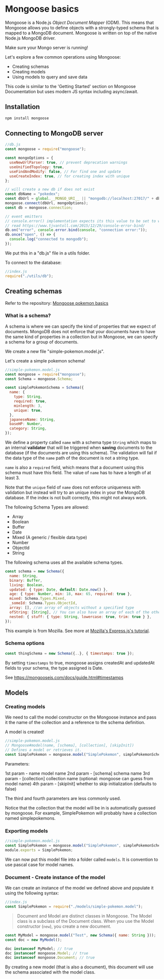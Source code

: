# Mongoose basics

Mongoose is a Node.js _Object Document Mapper_ (ODM). This means that Mongoose allows you to define objects with a strongly-typed schema that is mapped to a MongoDB document. Mongoose is written on top of the native Node.js MongoDB driver.

Make sure your Mongo server is running!

Let's explore a few common operations using Mongoose:

- Creating schemas
- Creating models
- Using models to query and save data

This code is similar to the 'Getting Started' section on Mongoose Documentation but uses modern JS syntax including async/await.

## Installation

```sh
npm install mongoose
```

## Connecting to MongoDB server

```js
//db.js
const mongoose = require("mongoose");

const mongoOptions = {
  useNewUrlParser: true, // prevent deprecation warnings
  useUnifiedTopology: true,
  useFindAndModify: false, // For find one and update
  useCreateIndex: true, // for creating index with unique
};

// will create a new db if does not exist
const dbName = "pokedex";
const dbUrl = global.__MONGO_URI__ || "mongodb://localhost:27017/" + dbName;
mongoose.connect(dbUrl, mongoOptions);
const db = mongoose.connection;

// event emitters
// console.error() implementation expects its this value to be set to window.console
// read https://www.tjvantoll.com/2015/12/29/console-error-bind/
db.on("error", console.error.bind(console, "connection error:"));
db.once("open", () => {
  console.log("connected to mongodb");
});
```

We put this in a "db.js" file in a utils folder.

To connect to the database:

```js
//index.js
require("./utils/db");
```

## Creating schemas

Refer to the repository: [Mongoose pokemon basics](https://github.com/thoughtworks-jumpstart/mongoose-pokemon-basics)

### What is a schema?

A schema is where we can specify the kind of properties that we expect of documents. MongoDB does not enforce that your documents have to have the same kind of properties in a collection but in Mongoose, we can specify a schema for a group of documents.

We create a new file "simple-pokemon.model.js".

Let's create a simple pokemon schema!

```js
//simple-pokemon.model.js
const mongoose = require("mongoose");
const Schema = mongoose.Schema;

const simplePokemonSchema = Schema({
  name: {
    type: String,
    required: true,
    minlength: 3,
    unique: true,
  },
  japaneseName: String,
  baseHP: Number,
  category: String,
});
```

We define a property called `name` with a schema type `String` which maps to an internal **validator** that will be triggered when **saving** documents to the database (if the documents are using this schema). The validation will fail if the data type of the `name` path of the document is not a string type.

`name` is also a `required` field, which means that a document using this schema must have this field. The value of `name` has to have a length of at least 3.

Note that the `unique` field of `name` does not enforce uniqueness with validation but instead will try to an unique index in your the MongoDB database. If the index is not built correctly, this might not always work.

The following Schema Types are allowed:

- Array
- Boolean
- Buffer
- Date
- Mixed (A generic / flexible data type)
- Number
- ObjectId
- String

The following schema uses all the available schema types.

```js
const schema = new Schema({
  name: String,
  binary: Buffer,
  living: Boolean,
  updated: { type: Date, default: Date.now() },
  age: { type: Number, min: 18, max: 65, required: true },
  mixed: Schema.Types.Mixed,
  _someId: Schema.Types.ObjectId,
  array: [], //an array of objects without a specified type
  ofString: [String], // You can also have an array of each of the other types too.
  nested: { stuff: { type: String, lowercase: true, trim: true } },
});
```

This example is from Mozilla. See more at [Mozilla's Express.js's tutorial](https://developer.mozilla.org/en-US/docs/Learn/Server-side/Express_Nodejs/mongoose#related_documents).

### Schema options

```js
const thingSchema = new Schema({..}, { timestamps: true });
```

By setting `timestamps` to true, mongoose assigns createdAt and updatedAt fields to your schema, the type assigned is Date.

See https://mongoosejs.com/docs/guide.html#timestamps

## Models

### Creating models

We need to call the model constructor on the Mongoose instance and pass it the name of the collection and a reference to the schema definition.

A model is created!

```js
//simple-pokemon.model.js
// Mongoose#model(name, [schema], [collection], [skipInit])
// Defines a model or retrieves it.
const SimplePokemon = mongoose.model("SimplePokemon", simplePokemonSchema);
```

Parameters:

1st param - name <String> model name
2nd param - [schema] <Schema> schema name
3rd param - [collection] <String> collection name (optional: mongoose can guess from model name)
4th param - [skipInit] <Boolean> whether to skip initialization (defaults to false)

The third and fourth parameters are less commonly used.

Notice that the collection that the model will be in is automatically guessed by mongoose. For example, SimplePokemon will probably have a collection named simplepokemons.

### Exporting models

```js
//simple-pokemon.model.js
const SimplePokemon = mongoose.model("SimplePokemon", simplePokemonSchema);
module.exports = SimplePokemon;
```

We can now put this model file into a folder called `models`. It is convention to use pascal case for model names.

### Document - Create instance of the model

We can create an instance of the model we defined above and populate it using the following syntax:

```js
//index.js
const SimplePokemon = require("./models/simple-pokemon.model");
```

> Document and Model are distinct classes in Mongoose. The Model class is a subclass of the Document class. When you use the Model constructor (`new`), you create a new document.

```js
const MyModel = mongoose.model("Test", new Schema({ name: String }));
const doc = new MyModel();

doc instanceof MyModel; // true
doc instanceof mongoose.Model; // true
doc instanceof mongoose.Document; // true
```

By creating a new model (that is also a document), this document will use the schema associated with the model class.
